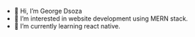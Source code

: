 - 👋 Hi, I’m George Dsoza
- 👀 I’m interested in website development using MERN stack.
- 🌱 I’m currently learning react native.


